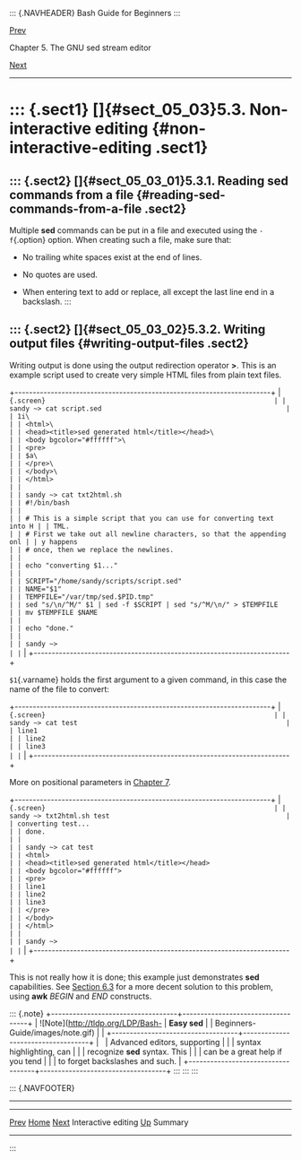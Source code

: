 ::: {.NAVHEADER}
Bash Guide for Beginners
:::

[Prev](sect_05_02.md)

Chapter 5. The GNU sed stream editor

[Next](sect_05_04.md)

------------------------------------------------------------------------

::: {.sect1}
[]{#sect_05_03}5.3. Non-interactive editing {#non-interactive-editing .sect1}
===========================================

::: {.sect2}
[]{#sect_05_03_01}5.3.1. Reading sed commands from a file {#reading-sed-commands-from-a-file .sect2}
---------------------------------------------------------

Multiple **sed** commands can be put in a file and executed using the
`-f`{.option} option. When creating such a file, make sure that:

-   No trailing white spaces exist at the end of lines.

-   No quotes are used.

-   When entering text to add or replace, all except the last line end
    in a backslash.
:::

::: {.sect2}
[]{#sect_05_03_02}5.3.2. Writing output files {#writing-output-files .sect2}
---------------------------------------------

Writing output is done using the output redirection operator **\>**.
This is an example script used to create very simple HTML files from
plain text files.

+-----------------------------------------------------------------------+
| ``` {.screen}                                                         |
| sandy ~> cat script.sed                                              |
| 1i\                                                                   |
| <html>\                                                               |
| <head><title>sed generated html</title></head>\                       |
| <body bgcolor="#ffffff">\                                             |
| <pre>                                                                 |
| $a\                                                                   |
| </pre>\                                                               |
| </body>\                                                              |
| </html>                                                               |
|                                                                       |
| sandy ~> cat txt2html.sh                                              |
| #!/bin/bash                                                           |
|                                                                       |
| # This is a simple script that you can use for converting text into H |
| TML.                                                                  |
| # First we take out all newline characters, so that the appending onl |
| y happens                                                             |
| # once, then we replace the newlines.                                 |
|                                                                       |
| echo "converting $1..."                                               |
|                                                                       |
| SCRIPT="/home/sandy/scripts/script.sed"                               |
| NAME="$1"                                                             |
| TEMPFILE="/var/tmp/sed.$PID.tmp"                                      |
| sed "s/\n/^M/" $1 | sed -f $SCRIPT | sed "s/^M/\n/" > $TEMPFILE       |
| mv $TEMPFILE $NAME                                                    |
|                                                                       |
| echo "done."                                                          |
|                                                                       |
| sandy ~>                                                              |
| ```                                                                   |
+-----------------------------------------------------------------------+

`$1`{.varname} holds the first argument to a given command, in this case
the name of the file to convert:

+-----------------------------------------------------------------------+
| ``` {.screen}                                                         |
| sandy ~> cat test                                                    |
| line1                                                                 |
| line2                                                                 |
| line3                                                                 |
| ```                                                                   |
+-----------------------------------------------------------------------+

More on positional parameters in [Chapter 7](chap_07.md).

+-----------------------------------------------------------------------+
| ``` {.screen}                                                         |
| sandy ~> txt2html.sh test                                            |
| converting test...                                                    |
| done.                                                                 |
|                                                                       |
| sandy ~> cat test                                                     |
| <html>                                                                |
| <head><title>sed generated html</title></head>                        |
| <body bgcolor="#ffffff">                                              |
| <pre>                                                                 |
| line1                                                                 |
| line2                                                                 |
| line3                                                                 |
| </pre>                                                                |
| </body>                                                               |
| </html>                                                               |
|                                                                       |
| sandy ~>                                                              |
| ```                                                                   |
+-----------------------------------------------------------------------+

This is not really how it is done; this example just demonstrates
**sed** capabilities. See [Section 6.3](sect_06_03.md) for a more
decent solution to this problem, using **awk** *BEGIN* and *END*
constructs.

::: {.note}
+-----------------------------------+-----------------------------------+
| ![Note](http://tldp.org/LDP/Bash- | **Easy sed**                      |
| Beginners-Guide/images/note.gif)  |                                   |
+-----------------------------------+-----------------------------------+
|                                   | Advanced editors, supporting      |
|                                   | syntax highlighting, can          |
|                                   | recognize **sed** syntax. This    |
|                                   | can be a great help if you tend   |
|                                   | to forget backslashes and such.   |
+-----------------------------------+-----------------------------------+
:::
:::
:::

::: {.NAVFOOTER}

------------------------------------------------------------------------

  ------------------------- -------------------- -------------------------
  [Prev](sect_05_02.md)    [Home](index.md)    [Next](sect_05_04.md)
  Interactive editing        [Up](chap_05.md)                    Summary
  ------------------------- -------------------- -------------------------
:::
